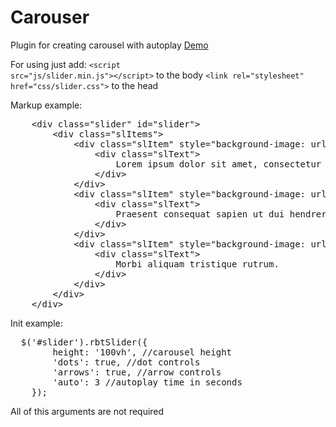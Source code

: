 # Carouser

Plugin for creating carousel with autoplay <a href="https://jsfiddle.net/Umkka/ttm6nka6/">Demo</a>

For using just add:
<code>&lt;script src="js/slider.min.js">&lt;/script></code> to the body
<code>&lt;link rel="stylesheet" href="css/slider.css"></code> to the head

Markup example:
<pre>
	&lt;div class="slider" id="slider">
		&lt;div class="slItems">
			&lt;div class="slItem" style="background-image: url('img/1.jpg');">
				&lt;div class="slText">
					Lorem ipsum dolor sit amet, consectetur adipiscing elit.
				&lt;/div>
			&lt;/div>
			&lt;div class="slItem" style="background-image: url('img/2.jpg');">
				&lt;div class="slText">
					Praesent consequat sapien ut dui hendrerit imperdiet.  
				&lt;/div>
			&lt;/div>
			&lt;div class="slItem" style="background-image: url('img/3.jpg');">
				&lt;div class="slText">
					Morbi aliquam tristique rutrum. 
				&lt;/div>
			&lt;/div>
		&lt;/div>
	&lt;/div>
</pre>

Init example:
<pre>
  $('#slider').rbtSlider({
		height: '100vh', //carousel height
		'dots': true, //dot controls
		'arrows': true, //arrow controls
		'auto': 3 //autoplay time in seconds
	});
</pre>

All of this arguments are not required
